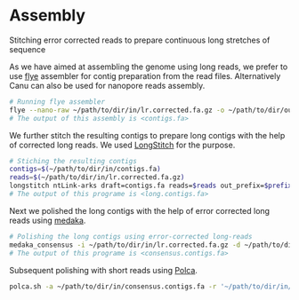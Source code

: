 # Assembly
Stitching error corrected reads to prepare continuous long stretches of sequence

As we have aimed at assembling the genome using long reads, we prefer to use [flye](https://github.com/fenderglass/Flye) assembler for contig preparation from the read files. Alternatively Canu can also be used for nanopore reads assembly.
```bash
# Running flye assembler
flye --nano-raw ~/path/to/dir/in/lr.corrected.fa.gz -o ~/path/to/dir/out -t $threads
# The output of this assembly is <contigs.fa>
```
We further stitch the resulting contigs to prepare long contigs with the help of corrected long reads. We used [LongStitch](https://github.com/bcgsc/LongStitch) for the purpose.
```bash
# Stiching the resulting contigs
contigs=$(~/path/to/dir/in/contigs.fa)
reads=$(~/path/to/dir/in/lr.corrected.fa.gz)
longstitch ntLink-arks draft=contigs.fa reads=$reads out_prefix=$prefix t=$threads G=1e9
# The output of this programe is <long.contigs.fa>
```
Next we polished the long contigs with the help of error corrected long reads using [medaka](https://github.com/nanoporetech/medaka).
```bash
# Polishing the long contigs using error-corrected long-reads
medaka_consensus -i ~/path/to/dir/in/lr.corrected.fa.gz -d ~/path/to/dir/in/long.contigs.fa -o ~/path/to/dir/out -m r104_e81_hac_g5015 -t $threads
# The output of this programe is <consensus.contigs.fa>
```
Subsequent polishing with short reads using [Polca](https://github.com/alekseyzimin/masurca).
```bash
polca.sh -a ~/path/to/dir/in/consensus.contigs.fa -r '~/path/to/dir/in/sr.corrected.R1.fq.gz ~/path/to/dir/in/sr.corrected_R2.fq.gz' -t $threads -m 2G
```
